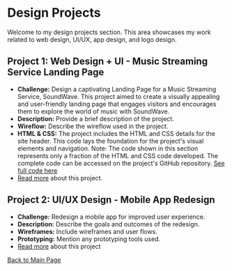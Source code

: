 # Design Projects

Welcome to my design projects section. This area showcases my work related to web design, UI/UX, app design, and logo design.

## Project 1: Web Design + UI - Music Streaming Service Landing Page

- **Challenge:**  Design a captivating Landing Page for a Music Streaming Service, SoundWave. This project aimed to create a visually appealing and user-friendly landing page that engages visitors and encourages them to explore the world of music with SoundWave.
- **Description:** Provide a brief description of the project.
- **Wireflow:** Describe the wireflow used in the project.
- **HTML & CSS:** The project includes the HTML and CSS details for the site header. This code lays the foundation for the project's visual elements and navigation.
Note: The code shown in this section represents only a fraction of the HTML and CSS code developed. The complete code can be accessed on the project's GitHub repository. [See full code here](coding/project1.html) 
- [Read more](project1.md) about this project.
  
## Project 2: UI/UX Design - Mobile App Redesign

- **Challenge:** Redesign a mobile app for improved user experience.
- **Description:** Describe the goals and outcomes of the redesign.
- **Wireframes:** Include wireframes and user flows.
- **Prototyping:** Mention any prototyping tools used.
- [Read more](project2.md) about this project

[Back to Main Page](../README.md)

